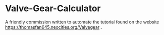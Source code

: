 # Valve-Gear-Calculator
A friendly commission written to automate the tutorial found on the website https://thomasfan645.neocities.org/Valvegear .
